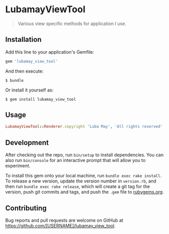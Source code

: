 # LubamayViewTool

> Various view specific methods for application I use.

## Installation

Add this line to your application's Gemfile:

```ruby
gem 'lubamay_view_tool'
```

And then execute:

    $ bundle

Or install it yourself as:

    $ gem install lubamay_view_tool

## Usage

```ruby
LubamayViewTool::Renderer.copyright 'Luba May', 'All rights reserved'
```

## Development

After checking out the repo, run `bin/setup` to install dependencies. You can also run `bin/console` for an interactive prompt that will allow you to experiment.

To install this gem onto your local machine, run `bundle exec rake install`. To release a new version, update the version number in `version.rb`, and then run `bundle exec rake release`, which will create a git tag for the version, push git commits and tags, and push the `.gem` file to [rubygems.org](https://rubygems.org).

## Contributing

Bug reports and pull requests are welcome on GitHub at https://github.com/[USERNAME]/lubamay_view_tool.


